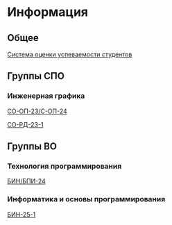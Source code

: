 # Информация

## Общее

[Система оценки успеваемости студентов](2025H2/ratingSystem.md)

## Группы СПО

### Инженерная графика

[СО-ОП-23/С-ОП-24](2025H2/subjects/engineering-graphics-op)

[СО-РД-23-1](2025H2/subjects/engineering-graphics-rd)

## Группы ВО

### Технология программирования

[БИН/БПИ-24]()

### Информатика и основы программирования

[БИН-25-1]()
